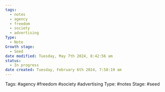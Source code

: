 ```yaml
---
tags:
  - notes
  - agency
  - freedom
  - society
  - advertising
Type:
  - Note
Growth stage:
  - Seed
date modified: Tuesday, May 7th 2024, 8:42:56 am
status:
  - In progress
date created: Tuesday, February 6th 2024, 7:58:19 am
---
```

Tags: #agency #freedom #society #advertising 
Type: #notes 
Stage: #seed

